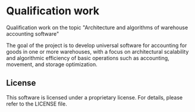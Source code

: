 # Qualification work
Qualification work on the topic "Architecture and algorithms of warehouse accounting software"

The goal of the project is to develop universal software for accounting for goods in one or more warehouses, with a focus on architectural scalability and algorithmic efficiency of basic operations such as accounting, movement, and storage optimization.

## License

This software is licensed under a proprietary license. For details, please refer to the LICENSE file.

